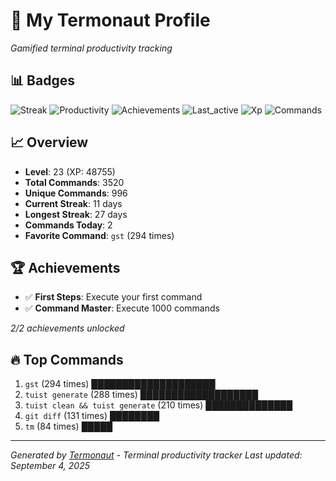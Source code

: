 # 🚀 My Termonaut Profile

*Gamified terminal productivity tracking*

## 📊 Badges

![Streak](https://img.shields.io/badge/Streak-11+days-blue?style=flat-square&logo=terminal&logoColor=white) ![Productivity](https://img.shields.io/badge/Productivity-80.0%25-green?style=flat-square&logo=terminal&logoColor=white) ![Achievements](https://img.shields.io/badge/Achievements-5%2F10-blue?style=flat-square&logo=terminal&logoColor=white) ![Last_active](https://img.shields.io/badge/Last+Active-6h+ago-yellow?style=flat-square&logo=terminal&logoColor=white) ![Xp](https://img.shields.io/badge/XP-Level+23+%2848755%2F57600%29-blue?style=flat-square&logo=terminal&logoColor=white) ![Commands](https://img.shields.io/badge/Commands-3520-blue?style=flat-square&logo=terminal&logoColor=white) 

## 📈 Overview

- **Level**: 23 (XP: 48755)
- **Total Commands**: 3520
- **Unique Commands**: 996
- **Current Streak**: 11 days
- **Longest Streak**: 27 days
- **Commands Today**: 2
- **Favorite Command**: `gst` (294 times)

## 🏆 Achievements

- ✅ **First Steps**: Execute your first command
- ✅ **Command Master**: Execute 1000 commands

*2/2 achievements unlocked*

## 🔥 Top Commands

1. `gst` (294 times) ████████████████████
2. `tuist generate` (288 times) ███████████████████
3. `tuist clean && tuist generate` (210 times) ██████████████
4. `git diff` (131 times) ████████
5. `tm` (84 times) █████

---

*Generated by [Termonaut](https://github.com/oiahoon/termonaut) - Terminal productivity tracker*
*Last updated: September 4, 2025*
